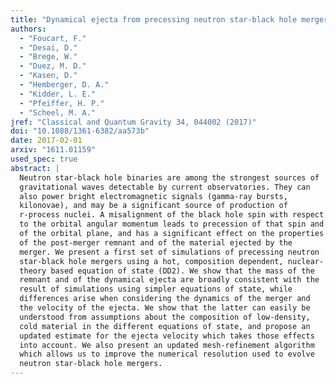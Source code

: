 ```yaml
---
title: "Dynamical ejecta from precessing neutron star-black hole mergers with a hot, nuclear-theory based equation of state"
authors:
  - "Foucart, F."
  - "Desai, D."
  - "Brege, W."
  - "Duez, M. D."
  - "Kasen, D."
  - "Hemberger, D. A."
  - "Kidder, L. E."
  - "Pfeiffer, H. P."
  - "Scheel, M. A."
jref: "Classical and Quantum Gravity 34, 044002 (2017)"
doi: "10.1088/1361-6382/aa573b"
date: 2017-02-01
arxiv: "1611.01159"
used_spec: true
abstract: |
  Neutron star-black hole binaries are among the strongest sources of
  gravitational waves detectable by current observatories. They can
  also power bright electromagnetic signals (gamma-ray bursts,
  kilonovae), and may be a significant source of production of
  r-process nuclei. A misalignment of the black hole spin with respect
  to the orbital angular momentum leads to precession of that spin and
  of the orbital plane, and has a significant effect on the properties
  of the post-merger remnant and of the material ejected by the
  merger. We present a first set of simulations of precessing neutron
  star-black hole mergers using a hot, composition dependent, nuclear-
  theory based equation of state (DD2). We show that the mass of the
  remnant and of the dynamical ejecta are broadly consistent with the
  result of simulations using simpler equations of state, while
  differences arise when considering the dynamics of the merger and
  the velocity of the ejecta. We show that the latter can easily be
  understood from assumptions about the composition of low-density,
  cold material in the different equations of state, and propose an
  updated estimate for the ejecta velocity which takes those effects
  into account. We also present an updated mesh-refinement algorithm
  which allows us to improve the numerical resolution used to evolve
  neutron star-black hole mergers.
---
```

